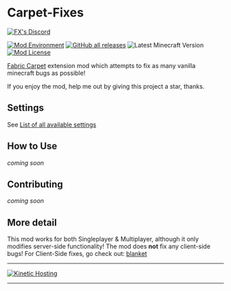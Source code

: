 # Carpet-Fixes

[![FX's Discord](https://img.shields.io/discord/636633673524969483?logo=discord&style=flat-square)](https://discord.gg/vurv5pdFpa)

[![Mod Environment](https://img.shields.io/badge/Enviroment-Server-blue?style=flat-square)](https://github.com/fxmorin/carpet-fixes)
[![GitHub all releases](https://img.shields.io/github/downloads/fxmorin/carpet-fixes/total?style=flat-square)]()
![Latest Minecraft Version](https://img.shields.io/badge/Latest%20MC%20Support-1.18-green?style=flat-square)
[![Mod License](https://img.shields.io/github/license/fxmorin/carpet-fixes?style=flat-square)](https://github.com/fxmorin/carpet-fixes/blob/master/LICENSE)

[Fabric Carpet](https://github.com/gnembon/fabric-carpet) extension mod which attempts to fix as many vanilla minecraft bugs as possible!

If you enjoy the mod, help me out by giving this project a star, thanks.

## Settings

See [List of all available settings](https://github.com/fxmorin/carpet-fixes/wiki/Available-Settings)

## How to Use
*coming soon*

## Contributing
*coming soon*

## More detail
This mod works for both Singleplayer & Multiplayer, although it only modifies server-side functionality!
The mod does **not** fix any client-side bugs!
For Client-Side fixes, go check out: [blanket](https://github.com/BlanketMC/blanket-client-tweaks)

---

<a href="https://client.kinetichosting.net/aff.php?aff=42"><img alt="Kinetic Hosting" src="https://media.discordapp.net/attachments/1058184491476197427/1058799080672854126/FX.png"></a>

---
